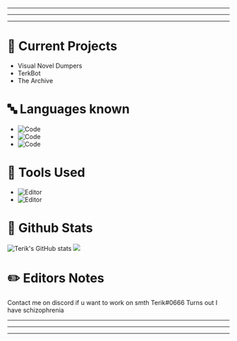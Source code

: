 ------------

------------

------------
# 📁 Current Projects
* Visual Novel Dumpers
* TerkBot
* The Archive

# 🔤 Languages known

* ![Code](https://img.shields.io/badge/Code-Java-informational?style=flat&logo=java&logoColor=white&color=550fdb)  
* ![Code](https://img.shields.io/badge/Code-Javascript-informational?style=flat&logo=javascript&logoColor=white&color=550fdb) 
* ![Code](https://img.shields.io/badge/Code-Python-informational?style=flat&logo=python&logoColor=white&color=550fdb)


# 🧰 Tools Used

* ![Editor](https://img.shields.io/badge/Editor-IntelliJ-informational?style=flat&logo=intellij-idea&logoColor=white&color=550fdb) 
* ![Editor](https://img.shields.io/badge/Editor-VSCode-informational?style=flat&logo=visual-studio-code&logoColor=white&color=550fdb) 

# 🥇 Github Stats
![Terik's GitHub stats](https://github-readme-stats.vercel.app/api?username=TerikKek&show_icons=true&theme=shades-of-purple)
  <img src="https://github-profile-trophy.vercel.app/?username=TerikKek&theme=nord&margin-w=15&margin-h=15&column=7" />



# ✏️ Editors Notes
Contact me on discord if u want to work on smth Terik#0666
Turns out I have schizophrenia

------------


------------


------------
